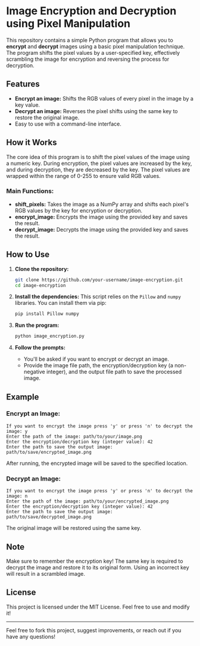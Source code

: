 # Image Encryption and Decryption using Pixel Manipulation

This repository contains a simple Python program that allows you to **encrypt** and **decrypt** images using a basic pixel manipulation technique. The program shifts the pixel values by a user-specified key, effectively scrambling the image for encryption and reversing the process for decryption.

## Features

- **Encrypt an image:** Shifts the RGB values of every pixel in the image by a key value.
- **Decrypt an image:** Reverses the pixel shifts using the same key to restore the original image.
- Easy to use with a command-line interface.

## How it Works

The core idea of this program is to shift the pixel values of the image using a numeric key. During encryption, the pixel values are increased by the key, and during decryption, they are decreased by the key. The pixel values are wrapped within the range of 0-255 to ensure valid RGB values.

### Main Functions:

- **shift_pixels:** Takes the image as a NumPy array and shifts each pixel's RGB values by the key for encryption or decryption.
- **encrypt_image:** Encrypts the image using the provided key and saves the result.
- **decrypt_image:** Decrypts the image using the provided key and saves the result.

## How to Use

1. **Clone the repository:**
   ```bash
   git clone https://github.com/your-username/image-encryption.git
   cd image-encryption
   ```

2. **Install the dependencies:**
   This script relies on the `Pillow` and `numpy` libraries. You can install them via pip:
   ```bash
   pip install Pillow numpy
   ```

3. **Run the program:**
   ```bash
   python image_encryption.py
   ```

4. **Follow the prompts:**
   - You'll be asked if you want to encrypt or decrypt an image.
   - Provide the image file path, the encryption/decryption key (a non-negative integer), and the output file path to save the processed image.

## Example

### Encrypt an Image:
```
If you want to encrypt the image press 'y' or press 'n' to decrypt the image: y
Enter the path of the image: path/to/your/image.png
Enter the encryption/decryption key (integer value): 42
Enter the path to save the output image: path/to/save/encrypted_image.png
```
After running, the encrypted image will be saved to the specified location.

### Decrypt an Image:
```
If you want to encrypt the image press 'y' or press 'n' to decrypt the image: n
Enter the path of the image: path/to/your/encrypted_image.png
Enter the encryption/decryption key (integer value): 42
Enter the path to save the output image: path/to/save/decrypted_image.png
```
The original image will be restored using the same key.

## Note

Make sure to remember the encryption key! The same key is required to decrypt the image and restore it to its original form. Using an incorrect key will result in a scrambled image.

## License

This project is licensed under the MIT License. Feel free to use and modify it!

---

Feel free to fork this project, suggest improvements, or reach out if you have any questions!

